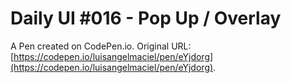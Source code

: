 # Daily UI #016 - Pop Up / Overlay

A Pen created on CodePen.io. Original URL: [https://codepen.io/luisangelmaciel/pen/eYjdorg](https://codepen.io/luisangelmaciel/pen/eYjdorg).

